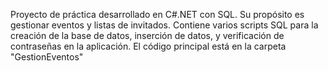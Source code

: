 Proyecto de práctica desarrollado en C#.NET con SQL. Su propósito es gestionar eventos y listas de invitados. Contiene varios scripts SQL para la creación de la base de datos, inserción de datos, y verificación de contraseñas en la aplicación. El código principal está en la carpeta "GestionEventos"
